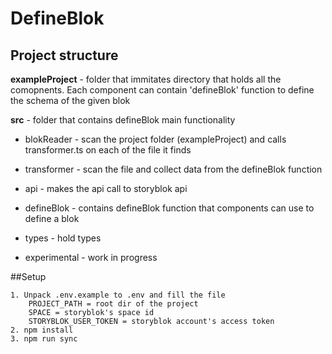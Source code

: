 # DefineBlok

## Project structure

**exampleProject** - folder that immitates directory that holds all the comopnents. Each component can contain 'defineBlok' function to define the schema of the given blok

**src** - folder that contains defineBlok main functionality

 - blokReader - scan the project folder (exampleProject) and calls transformer.ts on each of the file it finds
 - transformer - scan the file and collect data from the defineBlok function
 - api - makes the api call to storyblok api
 - defineBlok - contains defineBlok function that components can use to define a blok
 - types - hold types

 - experimental - work in progress

##Setup

    1. Unpack .env.example to .env and fill the file
        PROJECT_PATH = root dir of the project 
        SPACE = storyblok's space id
        STORYBLOK_USER_TOKEN = storyblok account's access token
    2. npm install
    3. npm run sync
